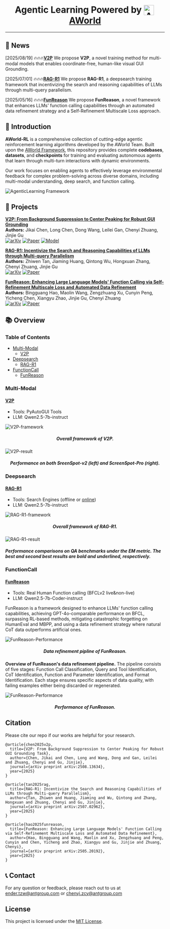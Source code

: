 <div align="center">

<h1 align="center">
Agentic Learning Powered by <a href="https://github.com/inclusionAI/AWorld"><img src="assets/aworld_logo.png" alt="AWorld Logo" height="32" style="vertical-align: text-bottom; margin-right: 4px;">AWorld</a>
</h1>

</div>

---

## 📣 News
[2025/08/19] 🔥🔥🔥[**V2P**](https://github.com/inclusionAI/AgenticLearning/blob/main/V2P/README.md) We propose **V2P**, a novel training method for multi-modal models that enables coordinate-free, human-like visual GUI Grounding.

[2025/07/01] 🔥🔥🔥[**RAG-R1**](https://github.com/inclusionAI/AgenticLearning/blob/main/RAG-R1/README.md) We propose **RAG-R1**, a deepsearch training framework that incentivizing the search and reasoning capabilities of LLMs through multi-query parallelism.

[2025/05/16] 🔥🔥🔥[**FunReason**](https://github.com/BingguangHao/FunReason/) We propose **FunReason**, a novel framework that enhances LLMs' function calling capabilities through an automated data refinement strategy and a Self-Refinement Multiscale Loss approach.

## 📖 Introduction

**AWorld-RL** is a comprehensive collection of cutting-edge agentic reinforcement learning algorithms developed by the AWorld Team. Built upon the [AWorld Framework](https://github.com/inclusionAI/AWorld), this repository provides complete **codebases**, **datasets**, and **checkpoints** for training and evaluating autonomous agents that learn through multi-turn interactions with dynamic environments.

Our work focuses on enabling agents to effectively leverage environmental feedback for complex problem-solving across diverse domains, including multi-modal understanding, deep search, and function calling.

![AgenticLearning Framework](assets/framework.png "AgenticLearning Framework")

## 🚀 Projects

**[V2P: From Background Suppression to Center Peaking for Robust GUI Grounding](./V2P)**  
**Authors:** Jikai Chen, Long Chen, Dong Wang, Leilei Gan, Chenyi Zhuang, Jinjie Gu  
[![arXiv](https://img.shields.io/badge/arXiv-2508.13634-b31b1b.svg?logo=arXiv)](https://arxiv.org/abs/2508.13634) [![Paper](https://img.shields.io/badge/Hugging%20Face-Paper-yellow?logo=huggingface)](https://huggingface.co/papers/2508.13634) [![Model](https://img.shields.io/badge/Hugging%20Face-Model-yellow?logo=huggingface)](https://huggingface.co/inclusionAI/V2P-7B)

**[RAG-R1: Incentivize the Search and Reasoning Capabilities of LLMs through Multi-query Parallelism](./RAG-R1)**  
**Authors:** Zhiwen Tan, Jiaming Huang, Qintong Wu, Hongxuan Zhang, Chenyi Zhuang, Jinjie Gu  
[![arXiv](https://img.shields.io/badge/arXiv-2507.02962-b31b1b.svg?logo=arXiv)](https://arxiv.org/abs/2507.02962) [![Paper](https://img.shields.io/badge/Hugging%20Face-Paper-yellow?logo=huggingface)](https://huggingface.co/papers/2507.02962)

**[FunReason: Enhancing Large Language Models' Function Calling via Self-Refinement Multiscale Loss and Automated Data Refinement](https://github.com/BingguangHao/FunReason/)**  
**Authors:** Bingguang Hao, Maolin Wang, Zengzhuang Xu, Cunyin Peng, Yicheng Chen, Xiangyu Zhao, Jinjie Gu, Chenyi Zhuang  
[![arXiv](https://img.shields.io/badge/arXiv-2505.20192-b31b1b.svg?logo=arXiv)](https://arxiv.org/abs/2505.20192) [![Paper](https://img.shields.io/badge/Hugging%20Face-Paper-yellow?logo=huggingface)](https://huggingface.co/papers/2505.20192)
                                                
## 📚 Overview

### Table of Contents

- [Multi-Modal](#multi-modal)
  - [V2P](#v2p)
- [Deepsearch](#deepsearch)
  - [RAG-R1](#rag-r1)
- [FunctionCall](#functioncall)
  - [FunReason](#funreason)

### Multi-Modal
#### [V2P](https://github.com/inclusionAI/AgenticLearning/blob/main/V2P/README.md) 

- Tools: PyAutoGUI Tools
- LLM: Qwen2.5-7b-instruct

![V2P-framework](V2P/assets/main.png)

<h5 align="center">Overall framework of V2P.</h5>

![V2P-result](V2P/assets/results.png)

<h5 align="center">Performance on both SreenSpot-v2 (left) and ScreenSpot-Pro (right).</h5>
  

### Deepsearch

#### [RAG-R1](RAG-R1/README.md)

- Tools: Search Engines (offline or [online](https://github.com/qingw-dev/aworld-mcp-servers))
- LLM: Qwen2.5-7b-instruct

![RAG-R1-framework](RAG-R1/assets/RAG-R1.png)

<h5 align="center">Overall framework of RAG-R1.</h5>

![RAG-R1-result](RAG-R1/assets/RAG-R1-result.png)

<h5 align="left">Performance comparisons on QA benchmarks under the EM metric. The best and second
best results are bold and underlined, respectively.</h5>

### FunctionCall

#### [FunReason](https://github.com/BingguangHao/FunReason/)

- Tools: Real Human Function calling (BFCLv2 live&non-live)
- LLM: Qwen2.5-7b-Coder-instruct

FunReason is a framework designed to enhance LLMs' function calling capabilities, achieving GPT-4o-comparable performance on BFCL, surpassing RL-based methods, mitigating catastrophic forgetting on HumanEval and MBPP, and using a data refinement strategy where natural CoT data outperforms artificial ones.

![FunReason-Performance](FunctionCall/assets/Fun_pipline.png)

<h5 align="center">Data refinement pipline of FunReason.</h5>

**Overview of FunReason's data refinement pipeline.** The pipeline consists of five stages: Function Call Classification, Query and Tool Identification, CoT Identification, Function and Parameter Identification, and Format Identification. Each stage ensures specific aspects of data quality, with failing examples either being discarded or regenerated.

![FunReason-Performance](FunctionCall/assets/Fun_per.png)

<h5 align="center">Performance of FunReason.</h5>

## Citation

Please cite our repo if our works are helpful for your research.
```
@article{chen2025v2p,
  title={V2P: From Background Suppression to Center Peaking for Robust GUI Grounding Task},
  author={Chen, Jikai and Chen, Long and Wang, Dong and Gan, Leilei and Zhuang, Chenyi and Gu, Jinjie},
  journal={arXiv preprint arXiv:2508.13634},
  year={2025}
}

@article{tan2025rag,
  title={RAG-R1: Incentivize the Search and Reasoning Capabilities of LLMs through Multi-query Parallelism},
  author={Tan, Zhiwen and Huang, Jiaming and Wu, Qintong and Zhang, Hongxuan and Zhuang, Chenyi and Gu, Jinjie},
  journal={arXiv preprint arXiv:2507.02962},
  year={2025}
}

@article{hao2025funreason,
  title={FunReason: Enhancing Large Language Models' Function Calling via Self-Refinement Multiscale Loss and Automated Data Refinement},
  author={Hao, Bingguang and Wang, Maolin and Xu, Zengzhuang and Peng, Cunyin and Chen, Yicheng and Zhao, Xiangyu and Gu, Jinjie and Zhuang, Chenyi},
  journal={arXiv preprint arXiv:2505.20192},
  year={2025}
}
```

## 📞 Contact

For any question or feedback, please reach out to us at [ender.tzw@antgroup.com](mailto:ender.tzw@antgroup.com) or [chenyi.zcy@antgroup.com](mailto:chenyi.zcy@antgroup.com)

## License

This project is licensed under the [MIT License](LICENSE).
